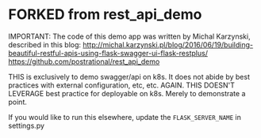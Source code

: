 FORKED from rest_api_demo
=========================


IMPORTANT:
The code of this demo app was written by Michal Karzynski, described in this blog:
http://michal.karzynski.pl/blog/2016/06/19/building-beautiful-restful-apis-using-flask-swagger-ui-flask-restplus/
https://github.com/postrational/rest_api_demo


THIS is exclusively to demo swagger/api on k8s. It does not abide by best practices with external configuration, etc, etc.
AGAIN. THIS DOESN'T LEVERAGE best practice for deployable on k8s. Merely to demonstrate a point.

If you would like to run this elsewhere, update the `FLASK_SERVER_NAME` in settings.py





